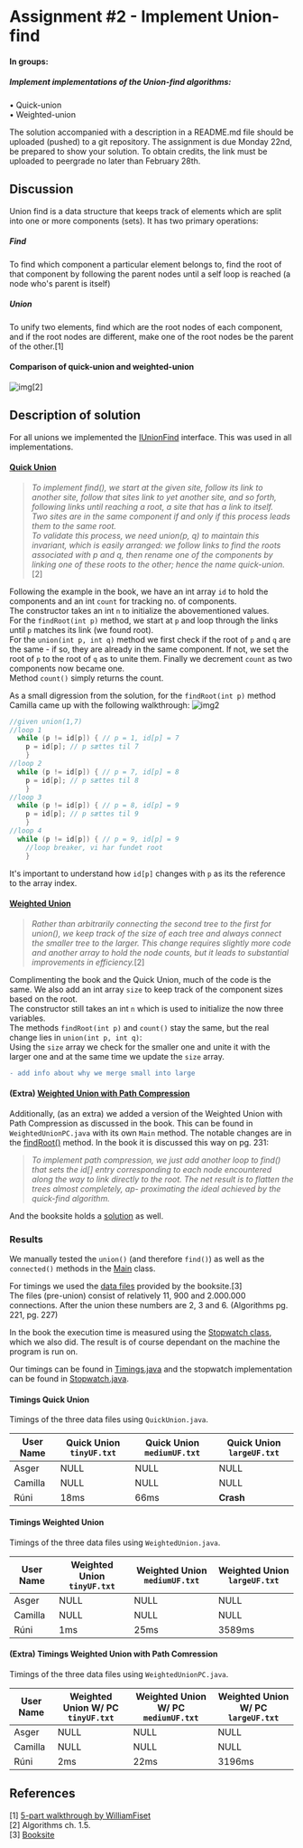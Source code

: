 # Assignment #2 - Implement Union-find

#### In groups:
##### Implement implementations of the Union-find algorithms:  
• Quick-union  
• Weighted-union  
  
The solution accompanied with a description in a README.md file should be uploaded (pushed) to a git repository. The assignment is due Monday 22nd, be prepared to show your solution. To obtain credits, the link must be uploaded to peergrade no later than February 28th.

## Discussion

Union find is a data structure that keeps track of elements which are split into one or more components (sets). It has two primary operations:

##### Find
To find which component a particular element belongs to, find the root of that component by following the parent nodes until a self loop is reached (a node who's parent is itself)

##### Union
To unify two elements, find which are the root nodes of each component, and if the root nodes are different, make one of the root nodes be the parent of the other.[1]

#### Comparison of quick-union and weighted-union
![img](https://i.imgur.com/U2dPyMu.png)[2]

## Description of solution

For all unions we implemented the [IUnionFind](https://github.com/Hold-Krykke-BA/MAT-AL/blob/main/Assignment2/src/solution/IUnionFind.java) interface. This was used in all implementations.

#### [Quick Union](https://github.com/Hold-Krykke-BA/MAT-AL/blob/main/Assignment2/src/solution/QuickUnion.java)

> *To implement find(), we start at the given site, follow its link to another site, follow that sites link to yet another site, and so forth, following links until reaching a root, a site that has a link to itself.  
Two sites are in the same component if and only if this process leads them to the same root.  
To validate this process, we need union(p, q) to maintain this invariant, which is easily arranged: we follow links to find the roots associated with p and q, then
rename one of the components by linking one of these roots to the other; hence the name quick-union.*[2]

Following the example in the book, we have an int array `id` to hold the components and an int `count` for tracking no. of components.  
The constructor takes an int `n` to initialize the abovementioned values.  
For the `findRoot(int p)` method, we start at `p` and loop through the links until `p` matches its link (we found root).  
For the `union(int p, int q)` method we first check if the root of `p` and `q` are the same - if so, they are already in the same component. If not, we set the root of `p` to the root of `q` as to unite them. Finally we decrement `count` as two components now became one.  
Method `count()` simply returns the count.

As a small digression from the solution, for the `findRoot(int p)` method Camilla came up with the following walkthrough:
![img2](https://cdn.discordapp.com/attachments/786207354797555732/812761370835681307/unknown.png)  
```java  
//given union(1,7)
//loop 1
  while (p != id[p]) { // p = 1, id[p] = 7
    p = id[p]; // p sættes til 7 
    }
//loop 2
  while (p != id[p]) { // p = 7, id[p] = 8
    p = id[p]; // p sættes til 8 
    }
//loop 3
  while (p != id[p]) { // p = 8, id[p] = 9
    p = id[p]; // p sættes til 9 
    }
//loop 4
  while (p != id[p]) { // p = 9, id[p] = 9
    //loop breaker, vi har fundet root
    }
```
It's important to understand how `id[p]` changes with `p` as its the reference to the array index.

#### [Weighted Union](https://github.com/Hold-Krykke-BA/MAT-AL/blob/main/Assignment2/src/solution/WeightedUnion.java)

> *Rather than arbitrarily connecting the second tree to the first for union(), we keep track of the size of each tree and always connect the smaller tree to the larger. This change requires slightly more code and another array to hold the node counts, but it leads to substantial improvements in efficiency.*[2]  

Complimenting the book and the Quick Union, much of the code is the same. We also add an int array `size` to keep track of the component sizes based on the root.  
The constructor still takes an int `n` which is used to initialize the now three variables.  
The methods `findRoot(int p)` and `count()` stay the same, but the real change lies in `union(int p, int q)`:  
Using the `size` array we check for the smaller one and unite it with the larger one and at the same time we update the `size` array.  
```diff  
- add info about why we merge small into large
```

#### (Extra) [Weighted Union with Path Compression](https://github.com/Hold-Krykke-BA/MAT-AL/blob/main/Assignment2/src/solution/WeightedUnionPC.java)
Additionally, (as an extra) we added a version of the Weighted Union with Path Compression as discussed in the book. This can be found in `WeightedUnionPC.java` with its own `Main` method. The notable changes are in the [findRoot()](https://github.com/Hold-Krykke-BA/MAT-AL/blob/main/Assignment2/src/solution/WeightedUnionPC.java#L61) method.
In the book it is discussed this way on pg. 231:  
> *To implement path compression, we just add another loop to find() that sets the id[] entry corresponding to each node encountered along the way to link directly to the root. The net result is to flatten the trees almost completely, ap-
proximating the ideal achieved by the quick-find algorithm.*  

And the booksite holds a [solution](https://algs4.cs.princeton.edu/15uf/QuickUnionPathCompressionUF.java.html) as well.

### Results
We manually tested the `union()` (and therefore `find()`) as well as the `connected()` methods in the [Main](https://github.com/Hold-Krykke-BA/MAT-AL/blob/main/Assignment2/src/solution/Main.java) class.

For timings we used the [data files](https://github.com/Hold-Krykke-BA/MAT-AL/tree/main/Assignment2/src/data) provided by the booksite.[3]  
The  files (pre-union) consist of relatively 11, 900 and 2.000.000 connections. After the union these numbers are 2, 3 and 6. (Algorithms pg. 221, pg. 227)  

In the book the execution time is measured using the [Stopwatch class](https://algs4.cs.princeton.edu/14analysis/Stopwatch.java.html), which we also did. The result is of course dependant on the machine the program is run on.

Our timings can be found in [Timings.java](https://github.com/Hold-Krykke-BA/MAT-AL/blob/main/Assignment2/src/solution/Timings.java) and the stopwatch implementation can be found in [Stopwatch.java](https://github.com/Hold-Krykke-BA/MAT-AL/blob/main/Assignment2/src/utils/Stopwatch.java).

#### Timings Quick Union
Timings of the three data files using `QuickUnion.java`.

| User Name | Quick Union `tinyUF.txt` | Quick Union `mediumUF.txt` | Quick Union `largeUF.txt` |
|-----------|--------------------------|----------------------------|---------------------------|
|   Asger   |           NULL           |            NULL            |            NULL           |
|  Camilla  |           NULL           |            NULL            |            NULL           |
|    Rúni   |           18ms           |            66ms            |            **Crash**           |

#### Timings Weighted Union
Timings of the three data files using `WeightedUnion.java`.  

| User Name | Weighted Union `tinyUF.txt` | Weighted Union `mediumUF.txt` | Weighted Union `largeUF.txt` |
|-----------|--------------------------|----------------------------|---------------------------|
|   Asger   |           NULL           |            NULL            |            NULL           |
|  Camilla  |           NULL           |            NULL            |            NULL           |
|    Rúni   |           1ms           |            25ms            |            3589ms          |

#### (Extra) Timings Weighted Union with Path Comression
Timings of the three data files using `WeightedUnionPC.java`.

| User Name | Weighted Union W/ PC `tinyUF.txt` | Weighted Union W/ PC `mediumUF.txt` | Weighted Union W/ PC `largeUF.txt` |
|-----------|-----------------------|-------------------------|------------------------|
|   Asger   |          NULL         |           NULL          |          NULL          |
|  Camilla  |          NULL         |           NULL          |          NULL          |
|    Rúni   |          2ms         |           22ms          |          3196ms          |

## References
[1] [5-part walkthrough by WilliamFiset](https://www.youtube.com/watch?v=ibjEGG7ylHk)  
[2] Algorithms ch. 1.5.  
[3] [Booksite](https://algs4.cs.princeton.edu/15uf/)  
